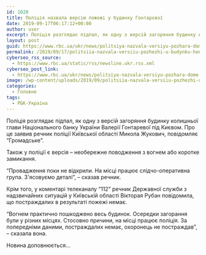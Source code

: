 ```yaml
---
id: 1028
title: Поліція назвала версію пожежі у будинку Гонтарєвої
date: 2019-09-17T06:17:12+00:00
author: user
excerpt: Поліція розглядає підпал, як одну з версій загоряння будинку колишньої глави Національного банку України Валерії Гонтаревої під Києвом. Про це заявив...
layout: post
guid: https://www.rbc.ua/ukr/news/politsiya-nazvala-versiyu-pozhara-dome-gontarevoy-1568699969.html
permalink: /2019/09/17/politsiia-nazvala-versiiu-pozhezhi-u-budynku-hontarievoi/
cyberseo_rss_source:
  - https://www.rbc.ua/static/rss/newsline.ukr.rss.xml
cyberseo_post_link:
  - https://www.rbc.ua/ukr/news/politsiya-nazvala-versiyu-pozhara-dome-gontarevoy-1568699969.html
image: /wp-content/uploads/2019/09/politsiia-nazvala-versiiu-pozhezhi-u-budynku-hontarievoi.jpg
categories:
  - Головне
tags:
  - РБК-Україна
---
```

Поліція розглядає підпал, як одну з версій загоряння будинку колишньої глави Національного банку України Валерії Гонтаревої під Києвом. Про це заявив речник поліції Київської області Микола Жукович, повідомляє &#8220;Громадське&#8221;.

Також у поліції є версія &#8211; необережне поводження з вогнем або коротке замикання.

&#8220;Провадження поки не відкрили. На місці працює слідчо-оперативна група. З'ясовуємо деталі&#8221;, &#8211; сказав речник.

Крім того, у коментарі телеканалу &#8220;112&#8221; речник Державної служби з надзвичайних ситуацій у Київській області Вікторая Рубан повідомила, що постраждалих в результаті пожежі немає.

&#8220;Вогнем практично пошкоджено весь будинок. Осередки загорання були у різних місцях. Стосовно причини, на місці працює поліція. За попередніми даними, постраждалих немає, охоронець не постраждав&#8221;, &#8211; сказала вона.

Новина доповнюється&#8230;